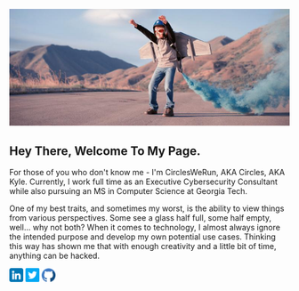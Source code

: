 ![Image](https://github.com/circleswerun/circleswerun.github.io/blob/main/images/Space_Kid.jpg?raw=true)  
## Hey There, Welcome To My Page. 

For those of you who don't know me - I'm CirclesWeRun, AKA Circles, AKA Kyle.  Currently, I work full time as an Executive Cybersecurity Consultant while also pursuing an MS in Computer Science at Georgia Tech.  

One of my best traits, and sometimes my worst, is the ability to view things from various perspectives.  Some see a glass half full, some half empty, well... why not both?  When it comes to technology, I almost always ignore the intended purpose and develop my own potential use cases.  Thinking this way has shown me that with enough creativity and a little bit of time, anything can be hacked.  


<a style="text-decoration:none" href="https://www.linkedin.com/in/kylek42/"><img src="https://github.com/circleswerun/circleswerun.github.io/blob/main/images/LinkedIn_logo.png?raw=true" alt="linkedin" style="width:25px"> </a>
<a style="text-decoration:none" href="https://twitter.com/CirclesWeRun42">
<img src="https://github.com/circleswerun/circleswerun.github.io/blob/main/images/Twitter_logo.png?raw=true" alt="twitter" style="width:25px"> </a>
<a style="text-decoration:none" href="https://github.com/circleswerun">
<img src="https://github.com/circleswerun/circleswerun.github.io/blob/main/images/GitHub_logo.png?raw=true" alt="twitter" style="width:25px"> </a>